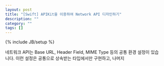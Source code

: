 ```yaml
---
layout: post
title: "[Swift] APIKit을 이용하여 Network API 디자인하기"
description: ""
category: ""
tags: []
---
```

{% include JB/setup %}

네트워크 API는 Base URL, Header Field, MIME Type 등의 공통 환경 설정이 있습니다. 이런 설정은 공통으로 상속받는 타입에서만 구현하고, 나머지 